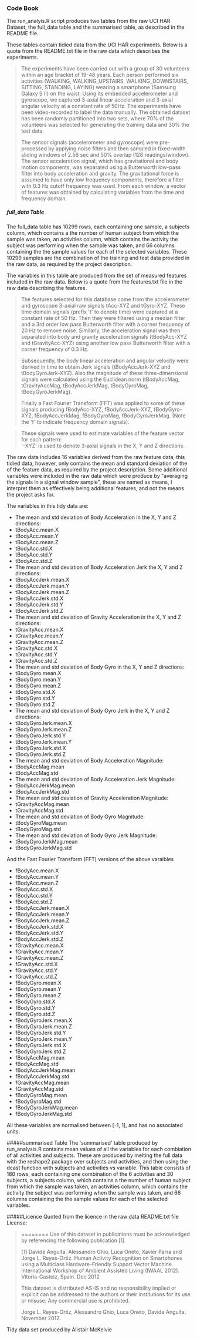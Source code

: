 ### Code Book
The run_analyis.R script produces two tables from the raw UCI HAR Dataset, the full_data table and the summarised table, as described in the README file.

These tables contain tidied data from the UCI HAR experiments. Below is a quote from the README.txt file in the raw data which describes the experiments.
>The experiments have been carried out with a group of 30 volunteers within an age bracket of 19-48 years. Each person performed six activities (WALKING, WALKING_UPSTAIRS, WALKING_DOWNSTAIRS, SITTING, STANDING, LAYING) wearing a smartphone (Samsung Galaxy S II) on the waist. Using its embedded accelerometer and gyroscope, we captured 3-axial linear acceleration and 3-axial angular velocity at a constant rate of 50Hz. The experiments have been video-recorded to label the data manually. The obtained dataset has been randomly partitioned into two sets, where 70% of the volunteers was selected for generating the training data and 30% the test data. 
>
>The sensor signals (accelerometer and gyroscope) were pre-processed by applying noise filters and then sampled in fixed-width sliding windows of 2.56 sec and 50% overlap (128 readings/window). The sensor acceleration signal, which has gravitational and body motion components, was separated using a Butterworth low-pass filter into body acceleration and gravity. The gravitational force is assumed to have only low frequency components, therefore a filter with 0.3 Hz cutoff frequency was used. From each window, a vector of features was obtained by calculating variables from the time and frequency domain.

##### full_data Table
The full_data table has 10299 rows, each containing one sample, a subjects column, which contains a the number of human subject from which the sample was taken, an activities column, which contains the activity the subject was performing when the sample was taken, and 66 columns containing the the sample values for each of the selected variables. These 10299 samples are the combination of the training and test data provided in the raw data, as required by the project description.

The variables in this table are produced from the set of measured features included in the raw data. Below is a quote from the features.txt file in the raw data describing the features.
>The features selected for this database come from the accelerometer and gyroscope 3-axial raw signals tAcc-XYZ and tGyro-XYZ. These time domain signals (prefix 't' to denote time) were captured at a constant rate of 50 Hz. Then they were filtered using a median filter and a 3rd order low pass Butterworth filter with a corner frequency of 20 Hz to remove noise. Similarly, the acceleration signal was then separated into body and gravity acceleration signals (tBodyAcc-XYZ and tGravityAcc-XYZ) using another low pass Butterworth filter with a corner frequency of 0.3 Hz. 
>
>Subsequently, the body linear acceleration and angular velocity were derived in time to obtain Jerk signals (tBodyAccJerk-XYZ and tBodyGyroJerk-XYZ). Also the magnitude of these three-dimensional signals were calculated using the Euclidean norm (tBodyAccMag, tGravityAccMag, tBodyAccJerkMag, tBodyGyroMag, tBodyGyroJerkMag). 
>
>Finally a Fast Fourier Transform (FFT) was applied to some of these signals producing fBodyAcc-XYZ, fBodyAccJerk-XYZ, fBodyGyro-XYZ, fBodyAccJerkMag, fBodyGyroMag, fBodyGyroJerkMag. (Note the 'f' to indicate frequency domain signals). 

>These signals were used to estimate variables of the feature vector for each pattern:  
'-XYZ' is used to denote 3-axial signals in the X, Y and Z directions.

The raw data includes 16 variables derived from the raw feature data, this tidied data, however, only contains the mean and standard deviation of the of the feature data, as required by the project description. Some additional variables were included in the raw data which were produce by "averaging the signals in a signal window sample", these are named as means, I interpret them as effectively being additional features, and not the means the project asks for.

The variables in this tidy data are:
* The mean and std deviation of Body Acceleration in the X, Y and Z directions:
 * tBodyAcc.mean.X
 * tBodyAcc.mean.Y
 * tBodyAcc.mean.Z
 * tBodyAcc.std.X
 * tBodyAcc.std.Y
 * tBodyAcc.std.Z
* The mean and std deviation of Body Acceleration Jerk the X, Y and Z directions:
 * tBodyAccJerk.mean.X
 * tBodyAccJerk.mean.Y
 * tBodyAccJerk.mean.Z
 * tBodyAccJerk.std.X
 * tBodyAccJerk.std.Y
 * tBodyAccJerk.std.Z
* The mean and std deviation of Gravity Acceleration in the X, Y and Z directions:
 * tGravityAcc.mean.X
 * tGravityAcc.mean.Y
 * tGravityAcc.mean.Z
 * tGravityAcc.std.X
 * tGravityAcc.std.Y
 * tGravityAcc.std.Z
* The mean and std deviation of Body Gyro in the X, Y and Z directions:
 * tBodyGyro.mean.X
 * tBodyGyro.mean.Y
 * tBodyGyro.mean.Z
 * tBodyGyro.std.X
 * tBodyGyro.std.Y
 * tBodyGyro.std.Z
* The mean and std deviation of Body Gyro Jerk in the X, Y and Z directions:
 * tBodyGyroJerk.mean.X
 * tBodyGyroJerk.mean.Z
 * tBodyGyroJerk.std.Y
 * tBodyGyroJerk.mean.Y
 * tBodyGyroJerk.std.X
 * tBodyGyroJerk.std.Z
* The mean and std deviation of Body Acceleration Magnitude:
 * tBodyAccMag.mean
 * tBodyAccMag.std
* The mean and std deviation of Body Acceleration Jerk Magnitude:
 * tBodyAccJerkMag.mean
 * tBodyAccJerkMag.std
* The mean and std deviation of Gravity Acceleration Magnitude:
 * tGravityAccMag.mean
 * tGravityAccMag.std
* The mean and std deviation of Body Gyro Magnitude:
 * tBodyGyroMag.mean
 * tBodyGyroMag.std
* The mean and std deviation of Body Gyro Jerk Magnitude:
 * tBodyGyroJerkMag.mean
 * tBodyGyroJerkMag.std

And the Fast Fourier Transform (FFT) versions of the above varaibles
 * fBodyAcc.mean.X
 * fBodyAcc.mean.Y
 * fBodyAcc.mean.Z
 * fBodyAcc.std.X
 * fBodyAcc.std.Y
 * fBodyAcc.std.Z
 * fBodyAccJerk.mean.X
 * fBodyAccJerk.mean.Y
 * fBodyAccJerk.mean.Z
 * fBodyAccJerk.std.X
 * fBodyAccJerk.std.Y
 * fBodyAccJerk.std.Z
 * fGravityAcc.mean.X
 * fGravityAcc.mean.Y
 * fGravityAcc.mean.Z
 * fGravityAcc.std.X
 * fGravityAcc.std.Y
 * fGravityAcc.std.Z
 * fBodyGyro.mean.X
 * fBodyGyro.mean.Y
 * fBodyGyro.mean.Z
 * fBodyGyro.std.X
 * fBodyGyro.std.Y
 * fBodyGyro.std.Z
 * fBodyGyroJerk.mean.X
 * fBodyGyroJerk.mean.Z
 * fBodyGyroJerk.std.Y
 * fBodyGyroJerk.mean.Y
 * fBodyGyroJerk.std.X
 * fBodyGyroJerk.std.Z
 * fBodyAccMag.mean
 * fBodyAccMag.std
 * fBodyAccJerkMag.mean
 * fBodyAccJerkMag.std
 * fGravityAccMag.mean
 * fGravityAccMag.std
 * fBodyGyroMag.mean
 * fBodyGyroMag.std
 * fBodyGyroJerkMag.mean
 * fBodyGyroJerkMag.std
 
All these variables are normalised between [-1, 1], and has no associated units.

#####summarised Table
The 'summarised' table produced by run_analysis.R contains mean values of all the variables for each combiation of all activities and subjects. These are produced by melting the full data with the reshape2 package over subjects and activities, and then using the dcast function with subjects and activities vs variable. This table consists of 180 rows, each containing one combination of the 6 activities and 30 subjects, a subjects column, which contains a the number of human subject from which the sample was taken, an activities column, which contains the activity the subject was performing when the sample was taken, and 66 columns containing the the sample values for each of the selected variables.

#####Licence
Quoted from the licence in the raw data README.txt file
License:
>========
>Use of this dataset in publications must be acknowledged by referencing the following publication [1] 
>
>[1] Davide Anguita, Alessandro Ghio, Luca Oneto, Xavier Parra and Jorge L. Reyes-Ortiz. Human Activity Recognition on Smartphones using a Multiclass Hardware-Friendly Support Vector Machine. International Workshop of Ambient Assisted Living (IWAAL 2012). Vitoria-Gasteiz, Spain. Dec 2012
>
>This dataset is distributed AS-IS and no responsibility implied or explicit can be addressed to the authors or their institutions for its use or misuse. Any commercial use is prohibited.
>
>Jorge L. Reyes-Ortiz, Alessandro Ghio, Luca Oneto, Davide Anguita. November 2012.

Tidy data set produced by Alistair McKelvie
